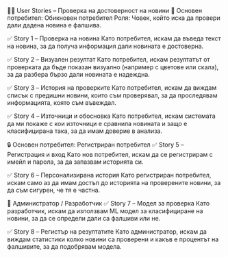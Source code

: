 🧑‍💻 User Stories – Проверка на достоверност на новини
🎯 Основен потребител: Обикновен потребител
Роля: Човек, който иска да провери дали дадена новина е фалшива.

✅ Story 1 – Проверка на новина
Като потребител,
искам да въведа текст на новина,
за да получа информация дали новината е достоверна.

✅ Story 2 – Визуален резултат
Като потребител,
искам резултатът от проверката да бъде показан визуално (например с цветове или скала),
за да разбера бързо дали новината е надеждна.

✅ Story 3 – История на проверките
Като потребител,
искам да виждам списък с предишни новини, които съм проверявал,
за да проследявам информацията, която съм въвеждал.

✅ Story 4 – Източници и обосновка
Като потребител,
искам системата да ми покаже с кои източници е сравнила новината и защо е класифицирана така,
за да имам доверие в анализа.

🔒 Основен потребител: Регистриран потребител
✅ Story 5 – Регистрация и вход
Като нов потребител,
искам да се регистрирам с имейл и парола,
за да запазвам историята си.

✅ Story 6 – Персонализирана история
Като регистриран потребител,
искам само аз да имам достъп до историята на проверените новини,
за да съм сигурен, че тя е частна.

🧠 Администратор / Разработчик
✅ Story 7 – Модел за проверка
Като разработчик,
искам да използвам ML модел за класифициране на новини,
за да се определи дали са фалшиви или не.

✅ Story 8 – Регистър на резултатите
Като администратор,
искам да виждам статистики колко новини са проверени и какъв е процентът на фалшивите,
за да подобрявам модела.